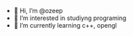 - 👋 Hi, I’m @ozeep
- 👀 I’m interested in studiyng programing
- 🌱 I’m currently learning c++, opengl

<!---
ozeep/ozeep is a ✨ special ✨ repository because its `README.md` (this file) appears on your GitHub profile.
You can click the Preview link to take a look at your changes.
--->
